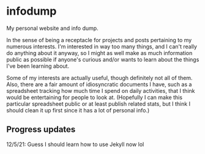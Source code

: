 # infodump

My personal website and info dump.

In the sense of being a receptacle for projects and posts pertaining to my numerous interests. I'm interested in way too many things, and I can't really do anything about it anyway, so I might as well make as much information public as possible if anyone's curious and/or wants to learn about the things I've been learning about.

Some of my interests are actually useful, though definitely not all of them. Also, there are a fair amount of idiosyncratic documents I have, such as a spreadsheet tracking how much time I spend on daily activities, that I think would be entertaining for people to look at. (Hopefully I can make this particular spreadsheet public or at least publish related stats, but I think I should clean it up first since it has a lot of personal info.)

## Progress updates

12/5/21: Guess I should learn how to use Jekyll now lol
